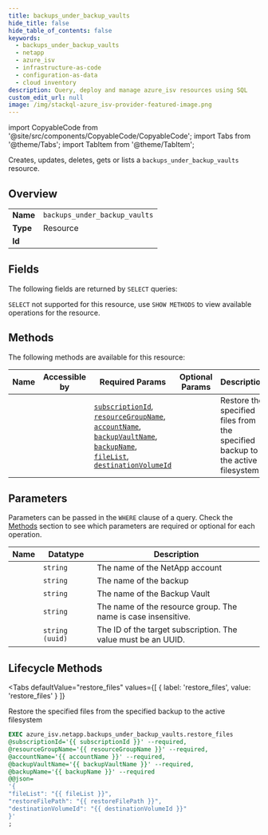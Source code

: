 ```yaml
--- 
title: backups_under_backup_vaults
hide_title: false
hide_table_of_contents: false
keywords:
  - backups_under_backup_vaults
  - netapp
  - azure_isv
  - infrastructure-as-code
  - configuration-as-data
  - cloud inventory
description: Query, deploy and manage azure_isv resources using SQL
custom_edit_url: null
image: /img/stackql-azure_isv-provider-featured-image.png
---
```


import CopyableCode from '@site/src/components/CopyableCode/CopyableCode';
import Tabs from '@theme/Tabs';
import TabItem from '@theme/TabItem';

Creates, updates, deletes, gets or lists a <code>backups_under_backup_vaults</code> resource.

## Overview
<table><tbody>
<tr><td><b>Name</b></td><td><code>backups_under_backup_vaults</code></td></tr>
<tr><td><b>Type</b></td><td>Resource</td></tr>
<tr><td><b>Id</b></td><td><CopyableCode code="azure_isv.netapp.backups_under_backup_vaults" /></td></tr>
</tbody></table>

## Fields

The following fields are returned by `SELECT` queries:

`SELECT` not supported for this resource, use `SHOW METHODS` to view available operations for the resource.


## Methods

The following methods are available for this resource:

<table>
<thead>
    <tr>
    <th>Name</th>
    <th>Accessible by</th>
    <th>Required Params</th>
    <th>Optional Params</th>
    <th>Description</th>
    </tr>
</thead>
<tbody>
<tr>
    <td><a href="#restore_files"><CopyableCode code="restore_files" /></a></td>
    <td><CopyableCode code="exec" /></td>
    <td><a href="#parameter-subscriptionId"><code>subscriptionId</code></a>, <a href="#parameter-resourceGroupName"><code>resourceGroupName</code></a>, <a href="#parameter-accountName"><code>accountName</code></a>, <a href="#parameter-backupVaultName"><code>backupVaultName</code></a>, <a href="#parameter-backupName"><code>backupName</code></a>, <a href="#parameter-fileList"><code>fileList</code></a>, <a href="#parameter-destinationVolumeId"><code>destinationVolumeId</code></a></td>
    <td></td>
    <td>Restore the specified files from the specified backup to the active filesystem</td>
</tr>
</tbody>
</table>

## Parameters

Parameters can be passed in the `WHERE` clause of a query. Check the [Methods](#methods) section to see which parameters are required or optional for each operation.

<table>
<thead>
    <tr>
    <th>Name</th>
    <th>Datatype</th>
    <th>Description</th>
    </tr>
</thead>
<tbody>
<tr id="parameter-accountName">
    <td><CopyableCode code="accountName" /></td>
    <td><code>string</code></td>
    <td>The name of the NetApp account</td>
</tr>
<tr id="parameter-backupName">
    <td><CopyableCode code="backupName" /></td>
    <td><code>string</code></td>
    <td>The name of the backup</td>
</tr>
<tr id="parameter-backupVaultName">
    <td><CopyableCode code="backupVaultName" /></td>
    <td><code>string</code></td>
    <td>The name of the Backup Vault</td>
</tr>
<tr id="parameter-resourceGroupName">
    <td><CopyableCode code="resourceGroupName" /></td>
    <td><code>string</code></td>
    <td>The name of the resource group. The name is case insensitive.</td>
</tr>
<tr id="parameter-subscriptionId">
    <td><CopyableCode code="subscriptionId" /></td>
    <td><code>string (uuid)</code></td>
    <td>The ID of the target subscription. The value must be an UUID.</td>
</tr>
</tbody>
</table>

## Lifecycle Methods

<Tabs
    defaultValue="restore_files"
    values={[
        { label: 'restore_files', value: 'restore_files' }
    ]}
>
<TabItem value="restore_files">

Restore the specified files from the specified backup to the active filesystem

```sql
EXEC azure_isv.netapp.backups_under_backup_vaults.restore_files 
@subscriptionId='{{ subscriptionId }}' --required, 
@resourceGroupName='{{ resourceGroupName }}' --required, 
@accountName='{{ accountName }}' --required, 
@backupVaultName='{{ backupVaultName }}' --required, 
@backupName='{{ backupName }}' --required 
@@json=
'{
"fileList": "{{ fileList }}", 
"restoreFilePath": "{{ restoreFilePath }}", 
"destinationVolumeId": "{{ destinationVolumeId }}"
}'
;
```
</TabItem>
</Tabs>

